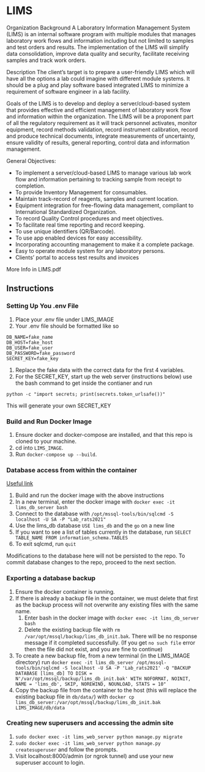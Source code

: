 # LIMS

Organization Background
A Laboratory Information Management System (LIMS) is an internal software program with multiple modules that manages laboratory work flows and information including but not limited to samples and test orders and results. The implementation of the LIMS will simplify data consolidation, improve data quality and security, facilitate receiving samples and track work orders.

Description
The client’s target is to prepare a user-friendly LIMS which will have all the options a lab could imagine with different module systems. It should be a plug and play software based integrated LIMS to minimize a requirement of software engineer in a lab facility.

Goals of the LIMS is to develop and deploy a server/cloud-based system that provides effective and efficient management of laboratory work flow and information within the organization. The LIMS will be a proponent part of all the regulatory requirement as it will track personnel activates, monitor equipment, record methods validation, record instrument calibration, record and produce technical documents, integrate measurements of uncertainty, ensure validity of results, general reporting, control data and information management.

General Objectives:

- To implement a server/cloud-based LIMS to manage various lab work flow and information pertaining to tracking sample from receipt to completion.
- To provide Inventory Management for consumables.
- Maintain track-record of reagents, samples and current location.
- Equipment integration for free-flowing data management, compliant to International Standardized Organization.
- To record Quality Control procedures and meet objectives.
- To facilitate real time reporting and record keeping.
- To use unique identifiers (QR/Barcode).
- To use app enabled devices for easy accessibility.
- Incorporating accounting management to make it a complete package.
- Easy to operate module system for any laboratory persons.
- Clients’ portal to access test results and invoices

More Info in LIMS.pdf

## Instructions

### Setting Up You .env File

1. Place your .env file under LIMS_IMAGE
1. Your .env file should be formatted like so

```
DB_NAME=fake_name
DB_HOST=fake_host
DB_USER=fake_user
DB_PASSWORD=fake_password
SECRET_KEY=fake_key
```

1. Replace the fake data with the correct data for the first 4 variables.
1. For the SECRET_KEY, start up the web server (instructions below) use the bash command to get inside the contianer and run

```
python -c "import secrets; print(secrets.token_urlsafe())"
```

This will generate your own SECRET_KEY

### Build and Run Docker Image

1. Ensure docker and docker-compose are installed, and that this repo is cloned to your machine.
1. cd into `LIMS_IMAGE`.
1. Run `docker-compose up --build`.

### Database access from within the container

[Useful link](https://docs.microsoft.com/en-us/sql/linux/quickstart-install-connect-docker?view=sql-server-ver15&pivots=cs1-bash)

1. Build and run the docker image with the above instructions
2. In a new terminal, enter the docker image with `docker exec -it lims_db_server bash`
3. Connect to the database with `/opt/mssql-tools/bin/sqlcmd -S localhost -U SA -P "Lab_rats2021"`
4. Use the lims_db database `USE lims_db` and the `go` on a new line
5. If you want to see a list of tables currently in the database, run `SELECT TABLE_NAME FROM information_schema.TABLES`
6. To exit sqlcmd, run `quit`

Modifications to the database here will not be persisted to the repo. To commit database changes to the repo, proceed to the next section.

### Exporting a database backup

1. Ensure the docker container is running.
2. If there is already a backup file in the container, we must delete that first as the backup process will not overwrite any existing files with the same name.
   1. Enter bash in the docker image with `docker exec -it lims_db_server bash`
   2. Delete the existing backup file with `rm /var/opt/mssql/backup/lims_db_init.bak`. There will be no response message if it completed successfully.
      (If you get `no such file` error then the file did not exist, and you are fine to continue)
3. To create a new backup file, from a new terminal (in the LIMS_IMAGE directory) run `docker exec -it lims_db_server /opt/mssql-tools/bin/sqlcmd -S localhost -U SA -P 'Lab_rats2021' -Q "BACKUP DATABASE [lims_db] TO DISK = N'/var/opt/mssql/backup/lims_db_init.bak' WITH NOFORMAT, NOINIT, NAME = 'lims_db', SKIP, NOREWIND, NOUNLOAD, STATS = 10"`
4. Copy the backup file from the container to the host (this will replace the existing backup file in `db/data/`) with `docker cp lims_db_server:/var/opt/mssql/backup/lims_db_init.bak LIMS_IMAGE/db/data`

### Creating new superusers and accessing the admin site

1. `sudo docker exec -it lims_web_server python manage.py migrate`
2. `sudo docker exec -it lims_web_server python manage.py createsuperuser` and follow the prompts.
3. Visit localhost:8000/admin (or ngrok tunnel) and use your new superuser account to login.
